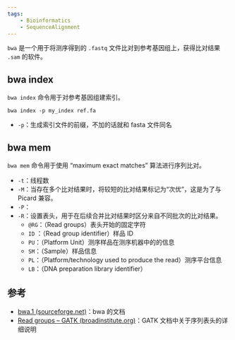 ```yaml
---
tags:
    - Bioinformatics
    - SequenceAlignment
---
```


`bwa` 是一个用于将测序得到的 `.fastq` 文件比对到参考基因组上，获得比对结果 `.sam` 的软件。

## bwa index
`bwa index` 命令用于对参考基因组建索引。

```
bwa index -p my_index ref.fa
```

- `-p`：生成索引文件的前缀，不加的话就和 fasta 文件同名

## bwa mem
`bwa mem` 命令用于使用 “maximum exact matches” 算法进行序列比对。

- `-t`：线程数
- `-M`：当存在多个比对结果时，将较短的比对结果标记为“次优”，这是为了与 Picard 兼容。
- `-P`：
- `-R`：设置表头，用于在后续合并比对结果时区分来自不同批次的比对结果。
	- `@RG`：（Read groups）表头开始的固定字符
	- `ID` ：（Read group identifier）样品 ID
	- `PU`：（Platform Unit）测序样品在测序机器中的的信息
	- `SM`：（Sample）样品信息
	- `PL`：（Platform/technology used to produce the read）测序平台信息
	- `LB`：（DNA preparation library identifier）


## 参考
- [bwa.1 (sourceforge.net)](http://bio-bwa.sourceforge.net/bwa.shtml)：bwa 的文档
- [Read groups – GATK (broadinstitute.org)](https://gatk.broadinstitute.org/hc/en-us/articles/360035890671-Read-groups)：GATK 文档中关于序列表头的详细说明